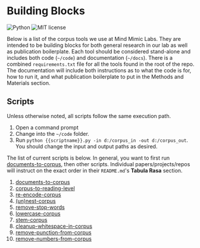 # Building Blocks

![Python](https://img.shields.io/badge/python-3.x-blue.svg)
![MIT license](https://img.shields.io/badge/License-MIT-green.svg)

Below is a list of the corpus tools we use at Mind Mimic Labs.
They are intended to be building blocks for both general research in our lab as well as publication boilerplate.
Each tool should be considered stand-alone and includes both code (`~/code`) and documentation (`~/docs`).
There is a combined `requirements.txt` file for all the tools found in the root of the repo.
The documentation will include both instructions as to what the code is for, how to run it, and what publication boilerplate to put in the Methods and Materials section.

## Scripts

Unless otherwise noted, all scripts follow the same execution path.

1. Open a command prompt
2. Change into the `~/code` folder.
3. Run `python {{scriptname}}.py -in d:/corpus_in -out d:/corpus_out`.
   You should change the input and output paths as desired.

The list of current scripts is below.
In general, you want to first run [documents-to-corpus](./documents-to-corpus), then other scripts.
Individual papers/projects/repos will instruct on the exact order in their `README.md`'s **Tabula Rasa** section. 

01. [documents-to-corpus](./docs/documents-to-corpus.md)
02. [corpus-to-reading-level](./docs/corpus-to-reading-level.md)
03. [re-encode-corpus](./docs/re-encode-corpus.md)
04. [(un)nest-corpus](./docs/unnest-corpus.md)
05. [remove-stop-words](./docs/remove-stopwords-from-corpus.md)
06. [lowercase-corpus](./docs/lowercase-corpus.md)
07. [stem-corpus](./docs/stem-corpus.md)
08. [cleanup-whitespace-in-corpus](./docs/cleanup-whitespace-in-corpus.md)
09. [remove-punction-from-corpus](./docs/remove-punction-from-corpus.md)
10. [remove-numbers-from-corpus](./docs/remove-numbers-from-corpus.md)
